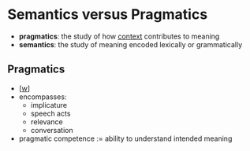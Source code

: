 # Semantics versus Pragmatics

- **pragmatics**: the study of how [context](context.md) contributes to meaning
- **semantics**: the study of meaning encoded lexically or grammatically

## Pragmatics

- [[w](https://en.wikipedia.org/wiki/Pragmatics)]
- encompasses:
  - implicature
  - speech acts
  - relevance
  - conversation
- pragmatic competence := ability to understand intended meaning
